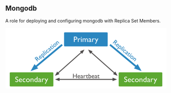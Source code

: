 ## Mongodb
A role for deploying and configuring mongodb with Replica Set Members.

<img src="https://github.com/paveldat/ansible-mongodb-replica-set/blob/master/img/mongodb-replication.svg"/>